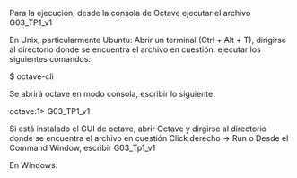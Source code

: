 Para la ejecución, desde la consola de Octave ejecutar el archivo G03_TP1_v1

En Unix, particularmente Ubuntu:
Abrir un terminal (Ctrl + Alt + T), dirigirse al directorio donde se encuentra el archivo en cuestión.
ejecutar los siguientes comandos:

$ octave-cli

Se abrirá octave en modo consola, escribir lo siguiente:

octave:1> G03_TP1_v1

Si está instalado el GUI de octave, abrir Octave y dirgirse al directorio donde se encuentra el archivo en cuestión
Click derecho -> Run
o
Desde el Command Window, escribir G03_Tp1_v1

En Windows:




